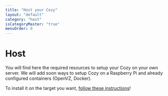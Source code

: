 ```yaml
---
title: "Host your Cozy"
layout: "default"
category: "host"
isCategoryMaster: "true"
menuOrder: 0
---
```


# Host

You will find here the required resources to setup your Cozy on your own
server. We will add soon ways to setup Cozy on a Raspberry Pi and
already configured containers (OpenVZ, Docker).

To install it on the target you want, [follow these
instructions](/host/install.html)!

